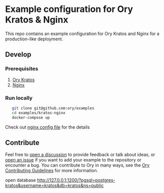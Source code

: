 # Example configuration for Ory Kratos & Nginx

This repo contains an example configuration for Ory Kratos and Nginx for a
production-like deployment.

## Develop

### Prerequisites

1. [Ory Kratos](https://www.ory.sh/docs/kratos/install)
1. [Nginx](https://www.nginx.com/resources/wiki/start/topics/tutorials/install/)

### Run locally

```bash
   git clone git@github.com:ory/examples
   cd examples/kratos-nginx
   docker-compose up
```

Check out [nginx config file](./nginx/nginx.conf) for the details

## Contribute

Feel free to
[open a discussion](https://github.com/ory/examples/discussions/new) to provide
feedback or talk about ideas, or
[open an issue](https://github.com/ory/examples/issues/new) if you want to add
your example to the repository or encounter a bug. You can contribute to Ory in
many ways, see the
[Ory Contributing Guidelines](https://www.ory.sh/docs/ecosystem/contributing)
for more information.


open database
http://127.0.0.1:1200/?pgsql=postgres-kratos&username=kratos&db=kratos&ns=public

